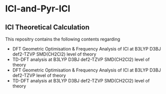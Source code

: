 # ICl-and-Pyr-ICl

## ICl Theoretical Calculation
This repositry contains the following contents regarding 
- DFT Geometric Optimisation & Frequency Analysis of ICl at B3LYP D3BJ def2-TZVP SMD(CH2Cl2) level of theory
- TD-DFT analysis at B3LYP D3BJ def2-TZVP SMD(CH2Cl2) level of theory
- DFT Geometric Optimisation & Frequency Analysis of ICl at B3LYP D3BJ def2-TZVP level of theory
- TD-DFT analysis at B3LYP D3BJ def2-TZVP SMD(CH2Cl2) level of theory
